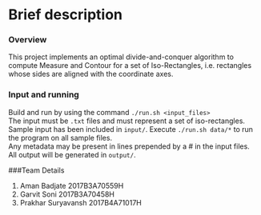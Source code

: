 # Brief description

### Overview
This project implements an optimal divide-and-conquer algorithm to compute Measure and Contour for a set of Iso-Rectangles, i.e. rectangles whose sides are aligned with the coordinate axes.

### Input and running
Build and run by using the command ```./run.sh <input_files>```  
The input must be ```.txt``` files and must represent a set of iso-rectangles.
Sample input has been included in ```input/```.
Execute ```./run.sh data/*``` to run the program on all sample files.  
Any metadata may be present in lines prepended by a # in the input files.  
All output will be generated in ```output/```.

###Team Details
1. Aman Badjate 2017B3A70559H
2. Garvit Soni 2017B3A70458H
3. Prakhar Suryavansh 2017B4A71017H